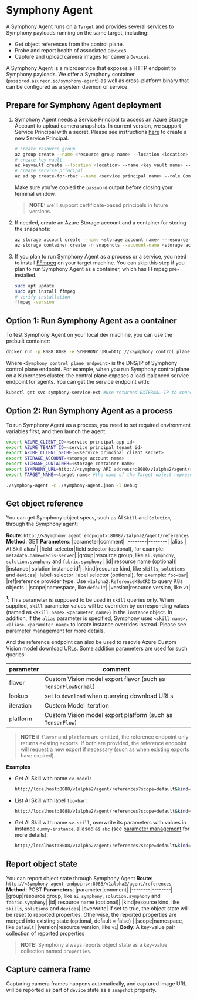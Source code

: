 # Symphony Agent

A Symphony Agent runs on a ```Target``` and provides several services to Symphony payloads running on the same target, including:
* Get object references from the control plane.
* Probe and report health of associated ```Device```s.
* Capture and upload camera images for camera ```Device```s.

A Symphony Agent is a microservice that exposes a HTTP endpoint to Symphony payloads. We offer a Symphony container (```possprod.azurecr.io/symphony-agent```) as well as cross-platform binary that can be configured as a system daemon or service.
## Prepare for Symphony Agent deployment
1. Symphony Agent needs a Service Principal to access an Azure Storage Account to upload camera snapshots. In current version, we support Service Principal with a secret. Please see instructions [here](https://docs.microsoft.com/en-us/azure/developer/go/azure-sdk-authentication-service-principal?tabs=azure-cli#service-principal-secret) to create a new Service Principal.
    ```bash
    # create resource group
    az group create --name <resource group name> --location <location> 
    # create key vault
    az keyvault create --location <location> --name <key vault name> --resource-group <resource group name>
    # create service principal
    az ad sp create-for-rbac --name <service principal name> --role Contributor --scope /subscriptions/<subscription id>/resourceGroups/<resource group name>
    ```
    Make sure you've copied the ```password``` output before closing your terminal window. 

    > **NOTE:** we'll support certificate-based principals in future versions.
2. If needed, create an Azure Storage account and a container for storing the snapshots:
    ```bash
    az storage account create --name <storage account name> --resource-group <resource group name> --location <location> --sku Standard_LRS
    az storage container create -n snapshots --account-name <storage account name>
    ```
3. If you plan to run Symphony Agent as a process or a service, you need to install [FFmpeg](https://ffmpeg.org/) on your target machine. You can skip this step if you plan to run Symphony Agent as a container, which has FFmpeg pre-installed.
    ```bash
    sudo apt update
    sudo apt install ffmpeg
    # verify installation
    ffmpeg -version
    ```
## Option 1: Run Symphony Agent as a container
To test Symphony Agent on your local dev machine, you can use the prebuilt container:

```bash
docker run -p 8088:8088 -e SYMPHONY_URL=http://<Symphony control plane endpoint>:8080/v1alpha2/agent/references -e AZURE_CLIENT_ID=<service principal app id> -e AZURE_TENANT_ID=<service principal tenant id> -e AZURE_CLIENT_SECRET=<service principal client secret> -e STORAGE_ACCOUNT=<storage account name> -e STORAGE_CONTAINER=<storage container name> -e TARGET_NAME=<target name> hbai/symphony-agent:0.1.26
```
Where `<Symphony control plane endpoint>` is the DNS/IP of Symphony control plane endpoint. For example, when you run Symphony control plane on a Kubernetes cluster, the control plane exposes a load-balanced service endpoint for agents. You can get the service endpoint with:
```bash
kubectl get svc symphony-service-ext #use returned EXTERNAL-IP to connect
```

## Option 2: Run Symphony Agent as a process
To run Symphony Agent as a process, you need to set required environment variables first, and then launch the agent:
```bash
export AZURE_CLIENT_ID=<service principal app id>
export AZURE_TENANT_ID=<service principal tenant id>
export AZURE_CLIENT_SECRET=<service principal client secret>
export STORAGE_ACCOUNT=<storage account name>
export STORAGE_CONTAINER=<storage container name>
export SYMPHONY_URL=http://<symphony API address>:8080/v1alpha2/agent/references # point to your local Symphony API endpoint, or the public Symphony API service ednpoint on K8s
export TARGET_NAME=<target name> #the name of the Target object representing the current compute device

./symphony-agent -c ./symphony-agent.json -l Debug
```


## Get object reference
You can get Symphony object specs, such as AI ```Skill``` and ```Solution```, through the Symphony agent:

**Route**: ```http://<Symphony agent endpoint>:8088/v1alpha2/agent/references```
**Method**: GET
**Parameters**:
|parameter|comment|
|--------|--------|
|alias | AI Skill alias<sup>1</sup>|
|field-selector|field selector (optional), for example: ```metadata.name=redis-server```|
|group|resource group, like ```ai.symphony```, ```solution.symphony``` and ```fabric.symphony```|
|id| resource name (optional)|
|instance| solution instance id<sup>1</sup>|
|kind|resource kind, like ```skills```, ```solutions``` and ```devices```|
|label-selector| label selector (optional), for example: ```foo=bar```|
|ref|reference provider type. Use ```v1alpha2.ReferenceK8sCRD``` to query K8s objects |
|scope|namespace, like ```default```|
|version|resource version, like ```v1```|

**<sup>1</sup>**: This parameter is supposed to be used in ```skill``` queries only. When supplied, ```skill``` parameter values will be overriden by corresponding values (named as ```<skill name>.<parameter name>```) in the ```instance``` object. In addition, if the ```alias``` parameter is specified, Symphony uses ```<skill name>.<alias>.<parameter name>``` to locate instance overrides instead. Please see [parameter management](../ai-management/parameter-management.md) for more details.

And the reference endpoint can also be used to resovle Azure Custom Vision model download URLs. Some addition parameters are used for such queries:

|parameter|comment|
|--------|--------|
|flavor| Custom Vision model export flavor (such as ```TensorFlowNormal```)|
|lookup|set to ```download``` when querying download URLs|
|iteration | Custom Model iteration |
|platform| Custom Vision model export platform (such as ```TensorFlow```)|
> **NOTE** if ```flavor``` and ```platform``` are omitted, the reference endpoint only returns existing exports. If both are provided, the reference endpoint will request a new export if necessary (such as when existing exports have expired).


**Examples**

* Get AI Skill with name ```cv-model```:
  ```bash
  http://localhost:8088/v1alpha2/agent/references?scope=default&kind=skills&version=v1&group=ai.symphony&id=cv-model&&ref=v1alpha2.ReferenceK8sCRD
  ```
* List AI Skill with label ```foo=bar```:
  ```bash
  http://localhost:8088/v1alpha2/agent/references?scope=default&kind=skills&version=v1&group=ai.symphony&label-selector=foo=bar&&ref=v1alpha2.ReferenceK8sCRD
  ```
* Get AI Skill with name ```sv-skill```, overwrite its parameters with values in instance ```dummy-instance```, aliased as ```abc``` (see [parameter management](../ai-management/parameter-management.md) for more details):
  ```bash
  http://localhost:8088/v1alpha2/agent/references?scope=default&kind=skills&version=v1&group=ai.symphony&id=cv-skill&ref=v1alpha2.ReferenceK8sCRD&instance=dummy-instance&alias=abc
  ```
## Report object state
You can report object state through Symphony Agent
**Route**: ```http://<Symphony agent endpoint>:8088/v1alpha2/agent/references```
**Method**: POST
**Parameters**:
|parameter|comment|
|--------|--------|
|group|resource group, like ```ai.symphony```, ```solution.symphony``` and ```fabric.symphony```|
|id| resource name (optional)|
|kind|resource kind, like ```skills```, ```solutions``` and ```devices```|
|overwrite| if set to true, the object state will be reset to reported properties. Otherwise, the reported properties are merged into existing state (optional, default = false) |
|scope|namespace, like ```default```|
|version|resource version, like ```v1```|
**Body**: A key-value pair collection of reported properties

>**NOTE:** Symphony always reports object state as a key-value collection named ```properties```.

## Capture camera frame
Capturing camera frames happens automatically, and captured image URL will be reported as part of ```device``` state as a ```snapshot``` property.
